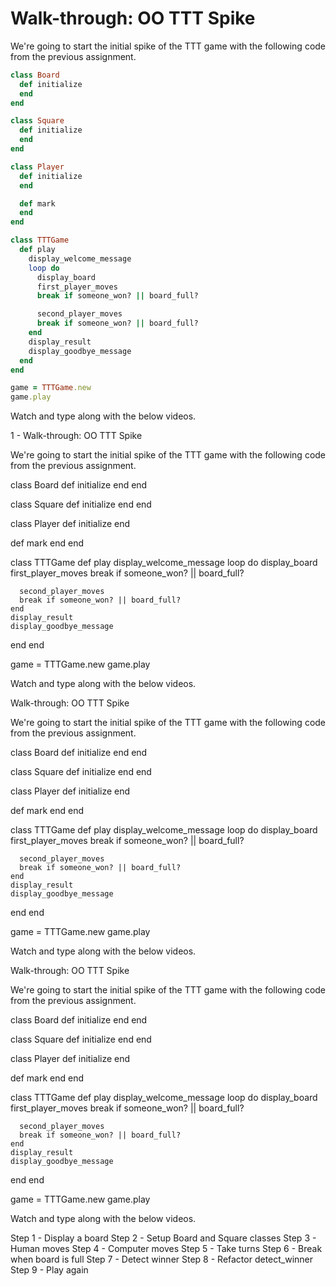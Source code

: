 # Walk-through: OO TTT Spike

We're going to start the initial spike of the TTT game with the
following code from the previous assignment.

```ruby
class Board
  def initialize
  end
end

class Square
  def initialize
  end
end

class Player
  def initialize
  end

  def mark
  end
end

class TTTGame
  def play
    display_welcome_message
    loop do
      display_board
      first_player_moves
      break if someone_won? || board_full?

      second_player_moves
      break if someone_won? || board_full?
    end
    display_result
    display_goodbye_message
  end
end

game = TTTGame.new
game.play
```

Watch and type along with the below videos.

1 -
Walk-through: OO TTT Spike

We're going to start the initial spike of the TTT game with the following code from the previous assignment.

class Board
  def initialize
  end
end

class Square
  def initialize
  end
end

class Player
  def initialize
  end

  def mark
  end
end

class TTTGame
  def play
    display_welcome_message
    loop do
      display_board
      first_player_moves
      break if someone_won? || board_full?

      second_player_moves
      break if someone_won? || board_full?
    end
    display_result
    display_goodbye_message
  end
end

game = TTTGame.new
game.play

Watch and type along with the below videos.


Walk-through: OO TTT Spike

We're going to start the initial spike of the TTT game with the following code from the previous assignment.

class Board
  def initialize
  end
end

class Square
  def initialize
  end
end

class Player
  def initialize
  end

  def mark
  end
end

class TTTGame
  def play
    display_welcome_message
    loop do
      display_board
      first_player_moves
      break if someone_won? || board_full?

      second_player_moves
      break if someone_won? || board_full?
    end
    display_result
    display_goodbye_message
  end
end

game = TTTGame.new
game.play

Watch and type along with the below videos.


Walk-through: OO TTT Spike

We're going to start the initial spike of the TTT game with the following code from the previous assignment.

class Board
  def initialize
  end
end

class Square
  def initialize
  end
end

class Player
  def initialize
  end

  def mark
  end
end

class TTTGame
  def play
    display_welcome_message
    loop do
      display_board
      first_player_moves
      break if someone_won? || board_full?

      second_player_moves
      break if someone_won? || board_full?
    end
    display_result
    display_goodbye_message
  end
end

game = TTTGame.new
game.play

Watch and type along with the below videos.

Step 1 - Display a board
Step 2 - Setup Board and Square classes
Step 3 - Human moves
Step 4 - Computer moves
Step 5 - Take turns
Step 6 - Break when board is full
Step 7 - Detect winner
Step 8 - Refactor detect_winner
Step 9 - Play again